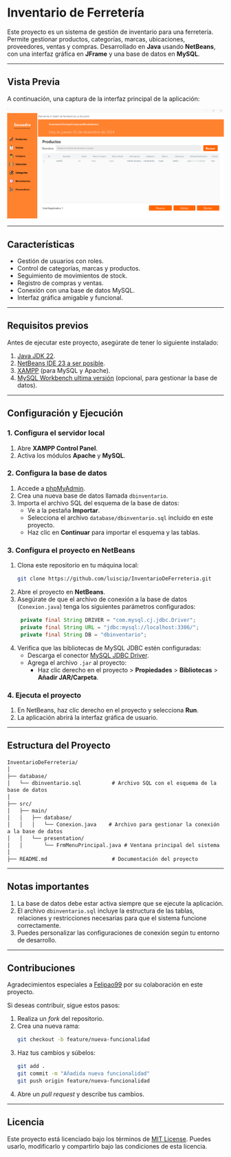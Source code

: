 
# **Inventario de Ferretería**

Este proyecto es un sistema de gestión de inventario para una ferretería. Permite gestionar productos, categorías, marcas, ubicaciones, proveedores, ventas y compras. Desarrollado en **Java** usando **NetBeans**, con una interfaz gráfica en **JFrame** y una base de datos en **MySQL**.

---

## Vista Previa
A continuación, una captura de la interfaz principal de la aplicación:

![Interfaz Principal](images/menuPrincipal.png)

---

## **Características**
- Gestión de usuarios con roles.
- Control de categorías, marcas y productos.
- Seguimiento de movimientos de stock.
- Registro de compras y ventas.
- Conexión con una base de datos MySQL.
- Interfaz gráfica amigable y funcional.

---

## **Requisitos previos**
Antes de ejecutar este proyecto, asegúrate de tener lo siguiente instalado:
1. [Java JDK 22](https://www.oracle.com/java/technologies/javase-downloads.html).
2. [NetBeans IDE 23 a ser posible](https://netbeans.apache.org/download/index.html).
3. [XAMPP](https://www.apachefriends.org/index.html) (para MySQL y Apache).
4. [MySQL Workbench ultima versión](https://dev.mysql.com/downloads/workbench/) (opcional, para gestionar la base de datos).

---

## **Configuración y Ejecución**

### **1. Configura el servidor local**
1. Abre **XAMPP Control Panel**.
2. Activa los módulos **Apache** y **MySQL**.

### **2. Configura la base de datos**
1. Accede a [phpMyAdmin](http://localhost/phpmyadmin).
2. Crea una nueva base de datos llamada `dbinventario`.
3. Importa el archivo SQL del esquema de la base de datos:
   - Ve a la pestaña **Importar**.
   - Selecciona el archivo `database/dbinventario.sql` incluido en este proyecto.
   - Haz clic en **Continuar** para importar el esquema y las tablas.

### **3. Configura el proyecto en NetBeans**
1. Clona este repositorio en tu máquina local:
   ```bash
   git clone https://github.com/luiscip/InventarioDeFerreteria.git
   ```
2. Abre el proyecto en **NetBeans**.
3. Asegúrate de que el archivo de conexión a la base de datos (`Conexion.java`) tenga los siguientes parámetros configurados:
   ```java
    private final String DRIVER = "com.mysql.cj.jdbc.Driver";
    private final String URL = "jdbc:mysql://localhost:3306/";
    private final String DB = "dbinventario";
   ```
4. Verifica que las bibliotecas de MySQL JDBC estén configuradas:
   - Descarga el conector [MySQL JDBC Driver](https://dev.mysql.com/downloads/connector/j/).
   - Agrega el archivo `.jar` al proyecto:
     - Haz clic derecho en el proyecto > **Propiedades** > **Bibliotecas** > **Añadir JAR/Carpeta**.

### **4. Ejecuta el proyecto**
1. En NetBeans, haz clic derecho en el proyecto y selecciona **Run**.
2. La aplicación abrirá la interfaz gráfica de usuario.

---

## **Estructura del Proyecto**
```plaintext
InventarioDeFerreteria/
│
├── database/
│   └── dbinventario.sql          # Archivo SQL con el esquema de la base de datos
│
├── src/
│   ├── main/
│   │   ├── database/
│   │   │   └── Conexion.java    # Archivo para gestionar la conexión a la base de datos
│   │   └── presentation/
│   │       └── FrmMenuPrincipal.java # Ventana principal del sistema
│
├── README.md                     # Documentación del proyecto
```

---

## **Notas importantes**
1. La base de datos debe estar activa siempre que se ejecute la aplicación.
2. El archivo `dbinventario.sql` incluye la estructura de las tablas, relaciones y restricciones necesarias para que el sistema funcione correctamente.
3. Puedes personalizar las configuraciones de conexión según tu entorno de desarrollo.

---

## **Contribuciones**
Agradecimientos especiales a [Felipao99](https://github.com/Felipao99) por su colaboración en este proyecto.

Si deseas contribuir, sigue estos pasos:
1. Realiza un *fork* del repositorio.
2. Crea una nueva rama:
   ```bash
   git checkout -b feature/nueva-funcionalidad
   ```
3. Haz tus cambios y súbelos:
   ```bash
   git add .
   git commit -m "Añadida nueva funcionalidad"
   git push origin feature/nueva-funcionalidad
   ```
4. Abre un *pull request* y describe tus cambios.

---

## **Licencia**
Este proyecto está licenciado bajo los términos de [MIT License](LICENSE). Puedes usarlo, modificarlo y compartirlo bajo las condiciones de esta licencia.
